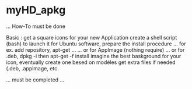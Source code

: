 # myHD_apkg
... How-To must be done

Basic :
get a square icons for your new Application
create a shell script (bash) to launch it
for Ubuntu software, prepare the install procedure
... for ex. add repository, apt-get ...
... or for AppImage (nothing require)
... or for .deb, dpkg -i then apt-get -f install
imagine the best baskground for your icon, eventually create one besed on modéles
get extra files if needed (.deb, .appimage, etc.

... must be completed ...
